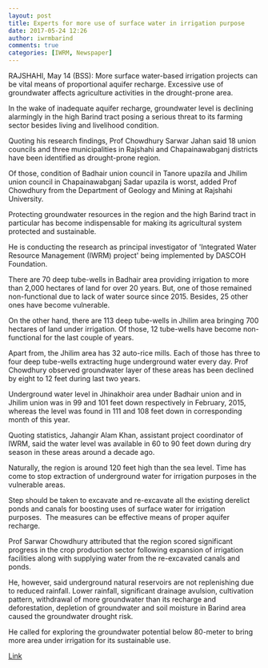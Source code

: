 ```yaml
---
layout: post
title: Experts for more use of surface water in irrigation purpose
date: 2017-05-24 12:26
author: iwrmbarind
comments: true
categories: [IWRM, Newspaper]
---
```

RAJSHAHI, May 14 (BSS): More surface water-based irrigation projects can be vital means of proportional aquifer recharge. Excessive use of groundwater affects agriculture activities in the drought-prone area.

In the wake of inadequate aquifer recharge, groundwater level is declining alarmingly in the high Barind tract posing a serious threat to its farming sector besides living and livelihood condition.

Quoting his research findings, Prof Chowdhury Sarwar Jahan said 18 union councils and three municipalities in Rajshahi and Chapainawabganj districts have been identified as drought-prone region.

Of those, condition of Badhair union council in Tanore upazila and Jhilim union council in Chapainawabganj Sadar upazila is worst, added Prof Chowdhury from the Department of Geology and Mining at Rajshahi University.

Protecting groundwater resources in the region and the high Barind tract in particular has become indispensable for making its agricultural system protected and sustainable.

He is conducting the research as principal investigator of 'Integrated Water Resource Management (IWRM) project' being implemented by DASCOH Foundation.

There are 70 deep tube-wells in Badhair area providing irrigation to more than 2,000 hectares of land for over 20 years. But, one of those remained non-functional due to lack of water source since 2015. Besides, 25 other ones have become vulnerable.

On the other hand, there are 113 deep tube-wells in Jhilim area bringing 700 hectares of land under irrigation. Of those, 12 tube-wells have become non-functional for the last couple of years.

Apart from, the Jhilim area has 32 auto-rice mills. Each of those has three to four deep tube-wells extracting huge underground water every day. Prof Chowdhury observed groundwater layer of these areas has been declined by eight to 12 feet during last two years.

Underground water level in Jhinakhoir area under Badhair union and in Jhilim union was in 99 and 101 feet down respectively in February, 2015, whereas the level was found in 111 and 108 feet down in corresponding month of this year.

Quoting statistics, Jahangir Alam Khan, assistant project coordinator of IWRM, said the water level was available in 60 to 90 feet down during dry season in these areas around a decade ago.

Naturally, the region is around 120 feet high than the sea level. Time has come to stop extraction of underground water for irrigation purposes in the vulnerable areas.

Step should be taken to excavate and re-excavate all the existing derelict ponds and canals for boosting uses of surface water for irrigation purposes.  The measures can be effective means of proper aquifer recharge.

Prof Sarwar Chowdhury attributed that the region scored significant progress in the crop production sector following expansion of irrigation facilities along with supplying water from the re-excavated canals and ponds.

He, however, said underground natural reservoirs are not replenishing due to reduced rainfall. Lower rainfall, significant drainage avulsion, cultivation pattern, withdrawal of more groundwater than its recharge and deforestation, depletion of groundwater and soil moisture in Barind area caused the groundwater drought risk.

He called for exploring the groundwater potential below 80-meter to bring more area under irrigation for its sustainable use.

<a href="http://print.thefinancialexpress-bd.com/2017/05/15/172444/print" target="_blank" rel="noopener noreferrer">Link</a>
